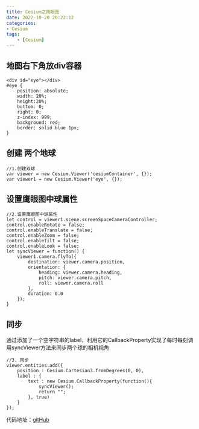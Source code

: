 ```yaml
---
title: Cesium之鹰眼图
date: 2022-10-20 20:22:12
categories:
- Cesium
tags: 
    - [Cesium]
---
```

## 地图右下角放div容器
```
<div id="eye"></div>
#eye {
    position: absolute;
    width: 20%;
    height:20%;
    bottom: 0;
    right: 0;
    z-index: 999;
    background: red;
    border: solid blue 1px;
}
```
## 创建 两个地球
```
//1.创建双球
var viewer = new Cesium.Viewer('cesiumContainer', {});
var viewer1 = new Cesium.Viewer('eye', {});
```
## 设置鹰眼图中球属性
```
//2.设置鹰眼图中球属性
let control = viewer1.scene.screenSpaceCameraController;
control.enableRotate = false;
control.enableTranslate = false;
control.enableZoom = false;
control.enableTilt = false;
control.enableLook = false;
let syncViewer = function() {
    viewer1.camera.flyTo({
        destination: viewer.camera.position,
        orientation: {
            heading: viewer.camera.heading,
            pitch: viewer.camera.pitch,
            roll: viewer.camera.roll
        },
        duration: 0.0
    });
}
```
## 同步
通过添加了一个空字符串的label，利用它的CallbackProperty实现了每时每刻调用syncViewer方法来同步两个球的相机视角

```
//3. 同步
viewer.entities.add({
    position : Cesium.Cartesian3.fromDegrees(0, 0),
    label : {
        text : new Cesium.CallbackProperty(function(){
            syncViewer();
            return "";
        }, true)
    }
});
```
代码地址：[gitHub](https://github.com/xdd7130/vue3_vite_cesium_ts/blob/master/src/components/CesiumOverview.vue)